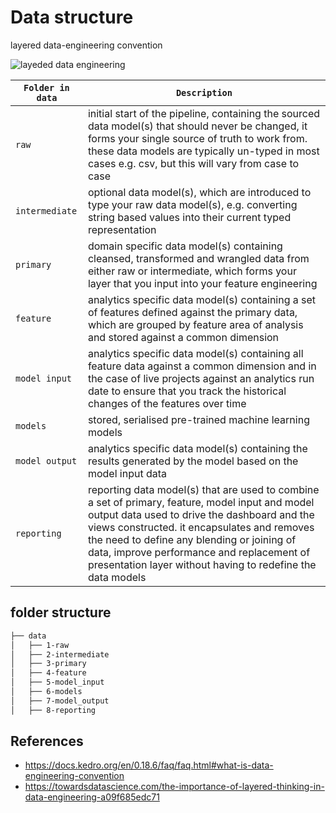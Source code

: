 # Data structure

layered data-engineering convention

![layeded data engineering](https://docs.kedro.org/en/0.18.6/_images/data_engineering_convention.png)

| `Folder in data` | `Description` |
| ---------------------- | --- |
| `raw`            | initial start of the pipeline, containing the sourced data model(s) that should never be changed, it forms your single source of truth to work from. these data models are typically un-typed in most cases e.g. csv, but this will vary from case to case |
| `intermediate`   | optional data model(s), which are introduced to type your raw data model(s), e.g. converting string based values into their current typed representation |
| `primary`        | domain specific data model(s) containing cleansed, transformed and wrangled data from either raw or intermediate, which forms your layer that you input into your feature engineering |
| `feature`        | analytics specific data model(s) containing a set of features defined against the primary data, which are grouped by feature area of analysis and stored against a common dimension |
| `model input`    | analytics specific data model(s) containing all feature data against a common dimension and in the case of live projects against an analytics run date to ensure that you track the historical changes of the features over time |
| `models`         | stored, serialised pre-trained machine learning models |
| `model output`   | analytics specific data model(s) containing the results generated by the model based on the model input data |
| `reporting`      | reporting data model(s) that are used to combine a set of primary, feature, model input and model output data used to drive the dashboard and the views constructed. it encapsulates and removes the need to define any blending or joining of data, improve performance and replacement of presentation layer without having to redefine the data models |

## folder structure

```bash
├── data
│   ├── 1-raw
│   ├── 2-intermediate
│   ├── 3-primary
│   ├── 4-feature
│   ├── 5-model_input
│   ├── 6-models
│   ├── 7-model_output
│   ├── 8-reporting 
```


## References

- <https://docs.kedro.org/en/0.18.6/faq/faq.html#what-is-data-engineering-convention>
- <https://towardsdatascience.com/the-importance-of-layered-thinking-in-data-engineering-a09f685edc71>
